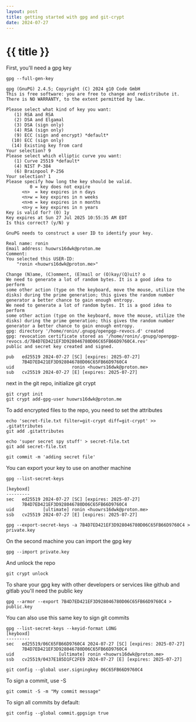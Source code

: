 ```yaml
---
layout: post
title: getting started with gpg and git-crypt
date: 2024-07-27
---
```


# {{ title }}

First, you'll need a gpg key

```
gpg --full-gen-key

gpg (GnuPG) 2.4.5; Copyright (C) 2024 g10 Code GmbH
This is free software: you are free to change and redistribute it.
There is NO WARRANTY, to the extent permitted by law.

Please select what kind of key you want:
   (1) RSA and RSA
   (2) DSA and Elgamal
   (3) DSA (sign only)
   (4) RSA (sign only)
   (9) ECC (sign and encrypt) *default*
  (10) ECC (sign only)
  (14) Existing key from card
Your selection? 9
Please select which elliptic curve you want:
   (1) Curve 25519 *default*
   (4) NIST P-384
   (6) Brainpool P-256
Your selection? 1
Please specify how long the key should be valid.
         0 = key does not expire
      <n>  = key expires in n days
      <n>w = key expires in n weeks
      <n>m = key expires in n months
      <n>y = key expires in n years
Key is valid for? (0) 1y
Key expires at Sun 27 Jul 2025 10:55:35 AM EDT
Is this correct? (y/N) y

GnuPG needs to construct a user ID to identify your key.

Real name: ronin
Email address: huowrs16dwk@proton.me
Comment:
You selected this USER-ID:
    "ronin <huowrs16dwk@proton.me>"

Change (N)ame, (C)omment, (E)mail or (O)kay/(Q)uit? o
We need to generate a lot of random bytes. It is a good idea to perform
some other action (type on the keyboard, move the mouse, utilize the
disks) during the prime generation; this gives the random number
generator a better chance to gain enough entropy.
We need to generate a lot of random bytes. It is a good idea to perform
some other action (type on the keyboard, move the mouse, utilize the
disks) during the prime generation; this gives the random number
generator a better chance to gain enough entropy.
gpg: directory '/home/ronin/.gnupg/openpgp-revocs.d' created
gpg: revocation certificate stored as '/home/ronin/.gnupg/openpgp-revocs.d/7B4D7ED421EF3D928046780D06C65FB66D9760C4.rev'
public and secret key created and signed.

pub   ed25519 2024-07-27 [SC] [expires: 2025-07-27]
      7B4D7ED421EF3D928046780D06C65FB66D9760C4
uid                      ronin <huowrs16dwk@proton.me>
sub   cv25519 2024-07-27 [E] [expires: 2025-07-27]
```

next in the git repo, initialize git crypt

```
git crypt init
git crypt add-gpg-user huowrs16dwk@proton.me
```

To add encrypted files to the repo, you need to set the attributes

```
echo 'secret-file.txt filter=git-crypt diff=git-crypt' >> .gitattributes
git add .gitattributes

echo 'super secret spy stuff' > secret-file.txt
git add secret-file.txt

git commit -m 'adding secret file'
```

You can export your key to use on another machine

```
gpg --list-secret-keys

[keyboxd]
---------
sec   ed25519 2024-07-27 [SC] [expires: 2025-07-27]
      7B4D7ED421EF3D928046780D06C65FB66D9760C4
uid           [ultimate] ronin <huowrs16dwk@proton.me>
ssb   cv25519 2024-07-27 [E] [expires: 2025-07-27]

gpg --export-secret-keys -a 7B4D7ED421EF3D928046780D06C65FB66D9760C4 > private.key
```

On the second machine you can import the gpg key

```
gpg --import private.key
```

And unlock the repo

```
git crypt unlock
```

To share your gpg key with other developers or services like github and gitlab you'll need the public key

```
gpg --armor --export 7B4D7ED421EF3D928046780D06C65FB66D9760C4 > public.key
```

You can also use this same key to sign git commits


```
gpg --list-secret-keys --keyid-format LONG
[keyboxd]
---------
sec   ed25519/06C65FB66D9760C4 2024-07-27 [SC] [expires: 2025-07-27]
      7B4D7ED421EF3D928046780D06C65FB66D9760C4
uid                 [ultimate] ronin <huowrs16dwk@proton.me>
ssb   cv25519/0437E185D1FC2FE9 2024-07-27 [E] [expires: 2025-07-27]

git config --global user.signingkey 06C65FB66D9760C4
```

To sign a commit, use -S

```
git commit -S -m "My commit message"
```

To sign all commits by default:

```
git config --global commit.gpgsign true
```


